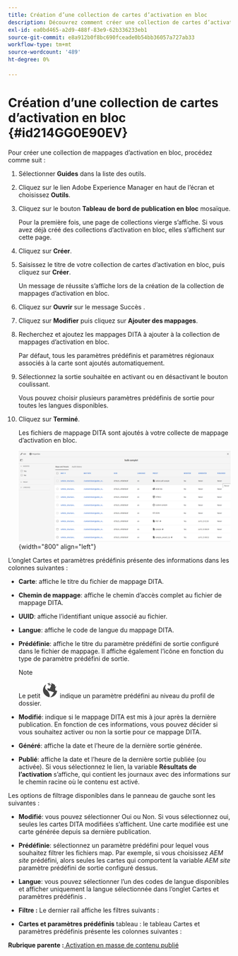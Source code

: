 ```yaml
---
title: Création d’une collection de cartes d’activation en bloc
description: Découvrez comment créer une collection de cartes d’activation en bloc dans AEM guides.
exl-id: ea0bd465-a2d9-488f-83e9-62b336233eb1
source-git-commit: e8a912b0f8bc690fceade0b54bb36057a727ab33
workflow-type: tm+mt
source-wordcount: '489'
ht-degree: 0%

---
```


# Création d’une collection de cartes d’activation en bloc {#id214GG0E90EV}

Pour créer une collection de mappages d’activation en bloc, procédez comme suit :

1. Sélectionner **Guides** dans la liste des outils.

1. Cliquez sur le lien Adobe Experience Manager en haut de l’écran et choisissez **Outils**.

1. Cliquez sur le bouton **Tableau de bord de publication en bloc** mosaïque.

   Pour la première fois, une page de collections vierge s’affiche. Si vous avez déjà créé des collections d’activation en bloc, elles s’affichent sur cette page.

1. Cliquez sur **Créer**.

1. Saisissez le titre de votre collection de cartes d’activation en bloc, puis cliquez sur **Créer**.

   Un message de réussite s’affiche lors de la création de la collection de mappages d’activation en bloc.

1. Cliquez sur **Ouvrir** sur le message Succès .

1. Cliquez sur **Modifier** puis cliquez sur **Ajouter des mappages**.

1. Recherchez et ajoutez les mappages DITA à ajouter à la collection de mappages d’activation en bloc.

   Par défaut, tous les paramètres prédéfinis et paramètres régionaux associés à la carte sont ajoutés automatiquement.

1. Sélectionnez la sortie souhaitée en activant ou en désactivant le bouton coulissant.

   Vous pouvez choisir plusieurs paramètres prédéfinis de sortie pour toutes les langues disponibles.

1. Cliquez sur **Terminé**.

   Les fichiers de mappage DITA sont ajoutés à votre collecte de mappage d’activation en bloc.

   ![](images/bulk-activation-collection-created.png){width="800" align="left"}


L’onglet Cartes et paramètres prédéfinis présente des informations dans les colonnes suivantes :

- **Carte**: affiche le titre du fichier de mappage DITA.
- **Chemin de mappage**: affiche le chemin d’accès complet au fichier de mappage DITA.

- **UUID**: affiche l’identifiant unique associé au fichier.

- **Langue**: affiche le code de langue du mappage DITA.
- **Prédéfinie**: affiche le titre du paramètre prédéfini de sortie configuré dans le fichier de mappage. Il affiche également l’icône en fonction du type de paramètre prédéfini de sortie.

  >[!NOTE]
  >
  > Le petit ![](images/global-preset-icon.svg) indique un paramètre prédéfini au niveau du profil de dossier.
- **Modifié**: indique si le mappage DITA est mis à jour après la dernière publication. En fonction de ces informations, vous pouvez décider si vous souhaitez activer ou non la sortie pour ce mappage DITA.
- **Généré**: affiche la date et l’heure de la dernière sortie générée.
- **Publié**: affiche la date et l’heure de la dernière sortie publiée (ou activée). Si vous sélectionnez le lien, la variable **Résultats de l’activation** s’affiche, qui contient les journaux avec des informations sur le chemin racine où le contenu est activé.


Les options de filtrage disponibles dans le panneau de gauche sont les suivantes :

- **Modifié**: vous pouvez sélectionner Oui ou Non. Si vous sélectionnez oui, seules les cartes DITA modifiées s’affichent. Une carte modifiée est une carte générée depuis sa dernière publication.
- **Prédéfinie**: sélectionnez un paramètre prédéfini pour lequel vous souhaitez filtrer les fichiers map. Par exemple, si vous choisissez *AEM site* prédéfini, alors seules les cartes qui comportent la variable *AEM site* paramètre prédéfini de sortie configuré dessus.
- **Langue**: vous pouvez sélectionner l’un des codes de langue disponibles et afficher uniquement la langue sélectionnée dans l’onglet Cartes et paramètres prédéfinis .

- **Filtre :** Le dernier rail affiche les filtres suivants :
- **Cartes et paramètres prédéfinis** tableau : le tableau Cartes et paramètres prédéfinis présente les colonnes suivantes :

**Rubrique parente :**[ Activation en masse de contenu publié](conf-bulk-activation.md)
